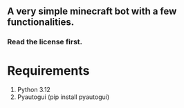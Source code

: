 ## A very simple minecraft bot with a few functionalities. ##
### Read the license first. ###

# Requirements
1. Python 3.12
2. Pyautogui (pip install pyautogui)
